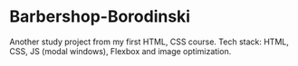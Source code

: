 # Barbershop-Borodinski
Another study project from my first HTML, CSS course.
Tech stack: HTML, CSS, JS (modal windows), Flexbox and image optimization.

